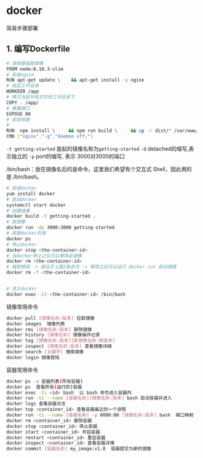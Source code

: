 # docker

简易步骤部署

## 1. 编写Dockerfile
```sh
# 选择基础版镜像
FROM node:6.10.3-slim
# 安装nginx
RUN apt-get update \    && apt-get install -y nginx
# 指定工作目录
WORKDIR /app
# 拷贝当前所有文件到工作目录下
COPY . /app/
# 暴露端口
EXPOSE 80
# 安装依赖
# 
RUN  npm install \     && npm run build \     && cp -r dist/* /var/www/html \     && rm -rf /app
CMD ["nginx","-g","daemon off;"]
```

`-t getting-started` 是起的镜像名称为`getting-started`
`-d` detached的缩写,表示独立的
`-p` port的缩写, 表示 3000对3000的端口

/bin/bash：放在镜像名后的是命令，这里我们希望有个交互式 Shell，因此用的是 /bin/bash。
```sh
# 安装docker
yum install docker
# 启动docker
systemctl start docker
# 创建镜像
docker build -t getting-started .
# 跑镜像
docker run -dp 3000:3000 getting-started
# 获取docker列表
docker ps
# 停止docker
docker stop <the-container-id>
# 当docker停止之后可以移除此镜像
docker rm <the-container-id>
# 强制移除 -> 相当于上面2条命令 -> 移除之后可以运行 docker run 启动镜像
docker rm -f <the-container-id>


# 进入docker
docker exec -it <the-container-id> /bin/bash
```

镜像常用命令
```sh
docker pull [镜像名称:版本] 拉取镜像
docker images  镜像列表
docker rmi [镜像名称:版本] 删除镜像
docker history [镜像名称] 镜像操作记录
docker tag [镜像名称:版本][新镜像名称:新版本]
docker inspect [镜像名称:版本] 查看镜像详细
docker search [关键字] 搜索镜像
docker login 镜像登陆
```

容器常用命令
```sh
docker ps -a 容器列表(所有容器)
docker ps  查看所有(运行的)容器
docker exec -ti <id> bash  以 bash 命令进入容器内
docker run -ti --name [容器名称][镜像名称:版本] bash 启动容器并进入
docker logs 查看容器日志
docker top <container_id> 查看容器最近的一个进程
docker run -ti --name [容器名称] -p 8080:80 [镜像名称:版本] bash  端口映射
docker rm <container_id> 删除容器
docker stop <container_id> 停止容器
docker start <container_id> 开启容器
docker restart <container_id> 重启容器
docker inspect <container_id> 查看容器详情
docker commit [容器名称] my_image:v1.0  容器提交为新的镜像	
```